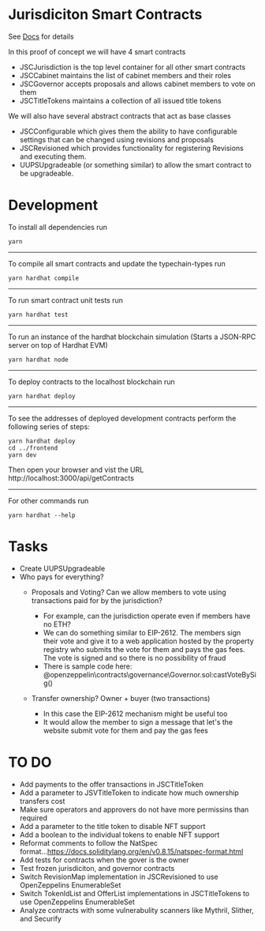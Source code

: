 # Jurisdiciton Smart Contracts
See [Docs](https://docs.google.com/document/d/1alcg28Ip54dXeU0KLeHTLtxxGtojkLuvdxDac-giKKg) for details

In this proof of concept we will have 4 smart contracts

- JSCJurisdiction is the top level container for all other smart contracts
- JSCCabinet maintains the list of cabinet members and their roles
- JSCGovernor accepts proposals and allows cabinet members to vote on them
- JSCTitleTokens maintains a collection of all issued title tokens

We will also have several abstract contracts that act as base classes

- JSCConfigurable which gives them the ability to have configurable settings that can be changed using revisions and proposals
- JSCRevisioned which provides functionality for registering Revisions and executing them.
- UUPSUpgradeable (or something similar) to allow the smart contract to be upgradeable. 

# Development

To install all dependencies run 
```
yarn
```

---
To compile all smart contracts and update the typechain-types run
```
yarn hardhat compile
```

---
To run smart contract unit tests run
```
yarn hardhat test
```

---
To run an instance of the hardhat blockchain simulation (Starts a JSON-RPC server on top of Hardhat EVM)
```
yarn hardhat node
```

---
To deploy contracts to the localhost blockchain run
```
yarn hardhat deploy
```

---
To see the addresses of deployed development contracts perform the following series of steps:
```
yarn hardhat deploy
cd ../frontend
yarn dev
```
Then open your browser and vist the URL http://localhost:3000/api/getContracts

---
For other commands run
```
yarn hardhat --help
```

# Tasks

- Create UUPSUpgradeable
- Who pays for everything?
  - Proposals and Voting? Can we allow members to vote using transactions paid for by the jurisdiction?
    - For example, can the jurisdiction operate even if members have no ETH?
    - We can do something similar to EIP-2612. The members sign their vote and give it to a web application hosted by the property registry who submits the vote for them and pays the gas fees. The vote is signed and so there is no possibility of fraud
    - There is sample code here: @openzeppelin\contracts\governance\Governor.sol:castVoteBySig()

  - Transfer ownership? Owner + buyer (two transactions)
    - In this case the EIP-2612 mechanism might be useful too
    - It would allow the member to sign a message that let's the website submit vote for them and pay the gas fees

# TO DO

- Add payments to the offer transactions in JSCTitleToken
- Add a parameter to JSVTitleToken to indicate how much ownership transfers cost
- Make sure operators and approvers do not have more permissins than required
- Add a parameter to the title token to disable NFT support
- Add a boolean to the individual tokens to enable NFT support
- Reformat comments to follow the NatSpec format...https://docs.soliditylang.org/en/v0.8.15/natspec-format.html
- Add tests for contracts when the gover is the owner
- Test frozen jurisdiciton, and governor contracts
- Switch RevisionMap implementation in JSCRevisioned to use OpenZeppelins EnumerableSet
- Switch TokenIdList and OfferList implementations in JSCTitleTokens to use OpenZeppelins EnumerableSet
- Analyze contracts with some vulnerabulity scanners like Mythril, Slither, and Securify
